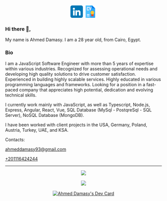 <p align='center'>
  <a href="https://www.linkedin.com/in/ahmed-hussein-damasy/" target="_blank"><img height="40" src="https://github.com/Damasy/Damasy/blob/main/icons/linkedin.png"></a>
  <a href="/Ahmed-Damasy Full-stack Engineer 2022.pdf" target="_blank"><img height="40" src="https://github.com/Damasy/Damasy/blob/main/icons/cv.png"></a>
</p>

### Hi there 👋,

My name is Ahmed Damasy. I am a 28 year old, from Cairo, Egypt.

### Bio
I am a JavaScript Software Engineer with more than 5 years of expertise within various industries. Recognized for
assessing operational needs and developing high quality solutions to drive customer satisfaction. Experienced in
building highly scalable services. Highly educated in various programming languages and frameworks. Looking for a
position in a fast-paced company that appreciates high potential, dedication and evolving technical skills.

I currently work mainly with JavaScript, as well as Typescript, Node.js, Express, Angular, React, Vue, SQL Database (MySql - PostqreSql - SQL Server), NoSQL Database (MongoDB).

I have been worked with client projects in the USA, Germany, Poland, Austria, Turkey, UAE, and KSA.

Contacts:

<a href="mailto:ahmeddamasy93@gmail.com">ahmeddamasy93@gmail.com</a>

<a href="tel:+201116424244">+201116424244</a>


<hr>
<p align="center">
  <img src="https://github-readme-stats.vercel.app/api?username=damasy&show_icons=true&theme=radical">
</p>
<p align="center">
  <img src="https://github-readme-stats.vercel.app/api/top-langs/?username=damasy&show_icons=true&title_color=ffffff&icon_color=2A75CF&text_color=daf7dc&bg_color=191919">
</p>
<p align="center">
  <a href="https://app.daily.dev/ahmeddamasy"><img src="https://api.daily.dev/devcards/2d30f608774b4d7c95bbb2a13bb39b84.png?r=hb4" width="400" alt="Ahmed Damasy's Dev Card"></a>
</p>

<!--
**damasy/damasy** is a ✨ _special_ ✨ repository because its `README.md` (this file) appears on your GitHub profile.

Here are some ideas to get you started:

- 🔭 I’m currently working on ...
- 🌱 I’m currently learning ...
- 👯 I’m looking to collaborate on ...
- 🤔 I’m looking for help with ...
- 💬 Ask me about ...
- 📫 How to reach me: ...
- 😄 Pronouns: ...
- ⚡ Fun fact: ...
-->
